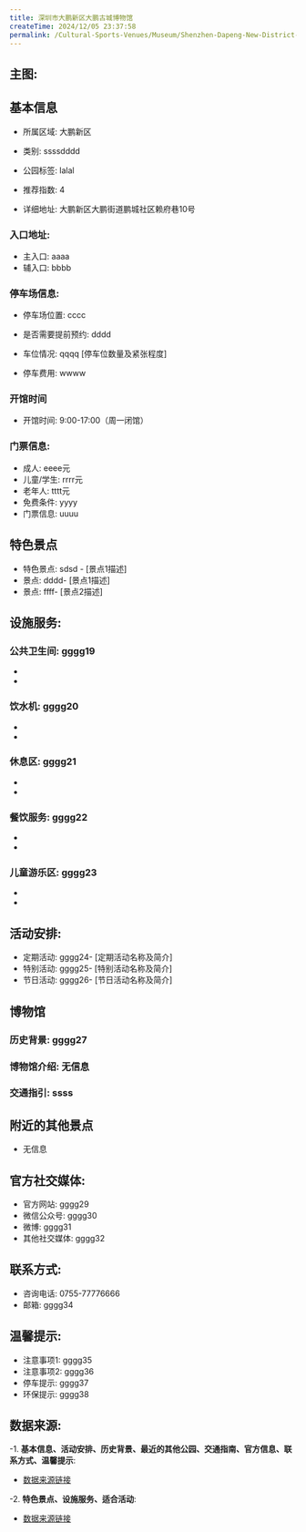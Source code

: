 ```yaml
---
title: 深圳市大鹏新区大鹏古城博物馆
createTime: 2024/12/05 23:37:58
permalink: /Cultural-Sports-Venues/Museum/Shenzhen-Dapeng-New-District-Dapeng-Ancient-City-Museum/
---
```


## 主图:
<ImageCard
image="https://cn.bing.com/th?id=OHR.AlfanzinaLighthouse_ZH-CN9704515669_1920x1080.webp"
title= "深圳市大鹏新区大鹏古城博物馆"
description= ""
date="2024/12/05"
href="/"
author="市文化广电旅游体育局"
/>
## 基本信息

- 所属区域: 大鹏新区

- 类别: ssssdddd

- 公园标签: lalal

- 推荐指数: 4

- 详细地址: 大鹏新区大鹏街道鹏城社区赖府巷10号

### 入口地址:
- 主入口: aaaa
- 辅入口: bbbb
### 停车场信息:
- 停车场位置: cccc

- 是否需要提前预约: dddd

- 车位情况: qqqq [停车位数量及紧张程度]

- 停车费用: wwww

### 开馆时间
- 开馆时间: 9:00-17:00（周一闭馆）

### 门票信息:
- 成人: eeee元
- 儿童/学生: rrrr元
- 老年人: tttt元
- 免费条件: yyyy
- 门票信息: uuuu
## 特色景点
- 特色景点: sdsd - [景点1描述]
- 景点: dddd- [景点1描述]
- 景点: ffff- [景点2描述]
## 设施服务:
### 公共卫生间: gggg19
- 
- 
### 饮水机: gggg20
- 
- 
### 休息区: gggg21
- 
- 
### 餐饮服务: gggg22
- 
- 
### 儿童游乐区: gggg23
- 
- 
## 活动安排:
- 定期活动: gggg24- [定期活动名称及简介]
- 特别活动: gggg25- [特别活动名称及简介]
- 节日活动: gggg26- [节日活动名称及简介]
## 博物馆
### 历史背景: gggg27
### 博物馆介绍: 无信息
### 交通指引: ssss

## 附近的其他景点
- 无信息

## 官方社交媒体:
- 官方网站: gggg29
- 微信公众号: gggg30
- 微博: gggg31
- 其他社交媒体: gggg32

## 联系方式:
- 咨询电话: 0755-77776666
- 邮箱: gggg34

## 温馨提示:
- 注意事项1: gggg35
- 注意事项2: gggg36
- 停车提示: gggg37
- 环保提示: gggg38

## 数据来源:
-1. **基本信息、活动安排、历史背景、最近的其他公园、交通指南、官方信息、联系方式、温馨提示**:
- [数据来源链接](http://wtl.sz.gov.cn/ggfw/whl/bwgylb/index.html)

-2. **特色景点、设施服务、适合活动**:
- [数据来源链接](http://wtl.sz.gov.cn/ggfw/whl/bwgylb/index.html)

